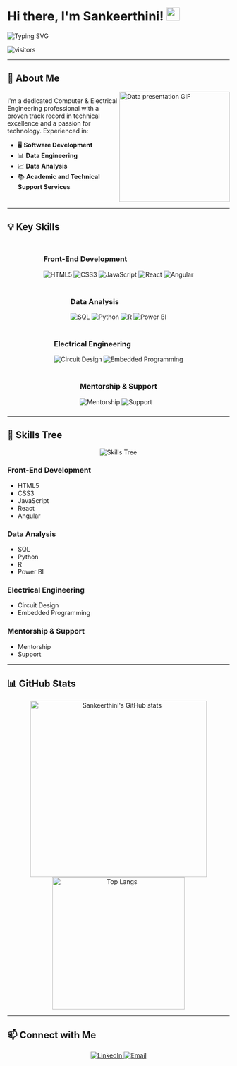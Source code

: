 # Hi there, I'm Sankeerthini! <img src="https://media.giphy.com/media/hvRJCLFzcasrR4ia7z/giphy.gif" width="30">

![Typing SVG](https://readme-typing-svg.demolab.com?font=Fira+Code&size=24&pause=1000&color=F75C7E&center=true&width=435&lines=Software+Developer;Data+Engineer;Data+Analyst;Tech+Enthusiast)

![visitors](https://visitor-badge.glitch.me/badge?page_id=Sankeerthini.Sankeerthini)

---

## 🔧 About Me

<div style="display: flex; align-items: center;">
  <div style="flex: 1;">
    I'm a dedicated Computer & Electrical Engineering professional with a proven track record in technical excellence and a passion for technology. Experienced in:
    <ul>
      <li>🖥️ <strong>Software Development</strong></li>
      <li>📊 <strong>Data Engineering</strong></li>
      <li>📈 <strong>Data Analysis</strong></li>
      <li>📚 <strong>Academic and Technical Support Services</strong></li>
    </ul>
  </div>
  <div>
    <img src="https://media.giphy.com/media/3o7aCUtKLOsmRsK3Sc/giphy.gif" width="250" alt="Data presentation GIF">
  </div>
</div>

---

## 💡 Key Skills

<div style="display: flex; justify-content: center; flex-wrap: wrap;">
  <div style="margin: 10px;">
    <h3>Front-End Development</h3>
    <img src="https://img.shields.io/badge/HTML5-E34F26?style=for-the-badge&logo=html5&logoColor=white" alt="HTML5">
    <img src="https://img.shields.io/badge/CSS3-1572B6?style=for-the-badge&logo=css3&logoColor=white" alt="CSS3">
    <img src="https://img.shields.io/badge/JavaScript-F7DF1E?style=for-the-badge&logo=javascript&logoColor=black" alt="JavaScript">
    <img src="https://img.shields.io/badge/React-61DAFB?style=for-the-badge&logo=react&logoColor=black" alt="React">
    <img src="https://img.shields.io/badge/Angular-DD0031?style=for-the-badge&logo=angular&logoColor=white" alt="Angular">
  </div>
  <div style="margin: 10px;">
    <h3>Data Analysis</h3>
    <img src="https://img.shields.io/badge/SQL-336791?style=for-the-badge&logo=postgresql&logoColor=white" alt="SQL">
    <img src="https://img.shields.io/badge/Python-3776AB?style=for-the-badge&logo=python&logoColor=white" alt="Python">
    <img src="https://img.shields.io/badge/R-276DC3?style=for-the-badge&logo=r&logoColor=white" alt="R">
    <img src="https://img.shields.io/badge/Power%20BI-F2C811?style=for-the-badge&logo=power-bi&logoColor=black" alt="Power BI">
  </div>
  <div style="margin: 10px;">
    <h3>Electrical Engineering</h3>
    <img src="https://img.shields.io/badge/Circuit%20Design-BDB76B?style=for-the-badge&logo=arduino&logoColor=black" alt="Circuit Design">
    <img src="https://img.shields.io/badge/Embedded%20Programming-007ACC?style=for-the-badge&logo=c%2B%2B&logoColor=white" alt="Embedded Programming">
  </div>
  <div style="margin: 10px;">
    <h3>Mentorship & Support</h3>
    <img src="https://img.shields.io/badge/Mentorship-FFD700?style=for-the-badge&logo=knowledgebase&logoColor=black" alt="Mentorship">
    <img src="https://img.shields.io/badge/Support-2E8B57?style=for-the-badge&logo=helpdesk&logoColor=white" alt="Support">
  </div>
</div>

---

## 🌲 Skills Tree

<div align="center">
  <img src="https://yourimageurl.com/skillstree.png" alt="Skills Tree" usemap="#skillsmap">
  <map name="skillsmap">
    <area shape="circle" coords="100,100,50" alt="Front-End Development" href="#frontend" title="Front-End Development">
    <area shape="circle" coords="300,100,50" alt="Data Analysis" href="#dataanalysis" title="Data Analysis">
    <area shape="circle" coords="500,100,50" alt="Electrical Engineering" href="#electricalengineering" title="Electrical Engineering">
    <area shape="circle" coords="700,100,50" alt="Mentorship & Support" href="#mentorshipsupport" title="Mentorship & Support">
  </map>
</div>

<a name="frontend"></a>
### Front-End Development
- HTML5
- CSS3
- JavaScript
- React
- Angular

<a name="dataanalysis"></a>
### Data Analysis
- SQL
- Python
- R
- Power BI

<a name="electricalengineering"></a>
### Electrical Engineering
- Circuit Design
- Embedded Programming

<a name="mentorshipsupport"></a>
### Mentorship & Support
- Mentorship
- Support

---

## 📊 GitHub Stats

<div align="center">
  <img src="https://github-readme-stats.vercel.app/api?username=Sankeerthini&show_icons=true&theme=radical" alt="Sankeerthini's GitHub stats" width="400">
  <img src="https://github-readme-stats.vercel.app/api/top-langs/?username=Sankeerthini&layout=compact&theme=radical" alt="Top Langs" width="300">
</div>

---

## 📫 Connect with Me

<div align="center">
  <a href="https://www.linkedin.com/in/sankeerthini-d">
    <img src="https://img.shields.io/badge/LinkedIn-blue?style=flat&logo=linkedin" alt="LinkedIn">
  </a>
  <a href="mailto:sankeerthini@gmail.com">
    <img src="https://img.shields.io/badge/Email-D14836?style=flat&logo=gmail&logoColor=white" alt="Email">
  </a>
</div>
